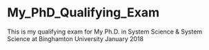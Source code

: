 # My_PhD_Qualifying_Exam
This is my qualifying exam for My Ph.D. in System Science & System Science at Binghamton University
January 2018
